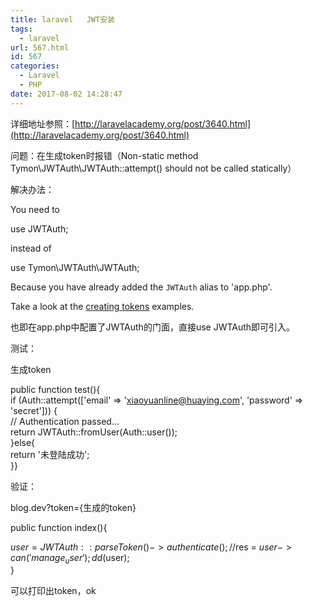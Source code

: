 ```yaml
---
title: laravel   JWT安装
tags:
  - laravel
url: 567.html
id: 567
categories:
  - Laravel
  - PHP
date: 2017-08-02 14:28:47
---
```


详细地址参照：[http://laravelacademy.org/post/3640.html](http://laravelacademy.org/post/3640.html)  

问题：在生成token时报错（Non-static method Tymon\\JWTAuth\\JWTAuth::attempt() should not be called statically）

解决办法：

You need to

use JWTAuth;

instead of

use Tymon\\JWTAuth\\JWTAuth;

Because you have already added the `JWTAuth` alias to 'app.php'.

Take a look at the [creating tokens](https://github.com/tymondesigns/jwt-auth/wiki/Creating-Tokens) examples.

  

也即在app.php中配置了JWTAuth的门面，直接use JWTAuth即可引入。

  

测试：

  

生成token  

public function test(){  
 if (Auth::attempt(\['email' =\> 'xiaoyuanline@huaying.com', 'password' =\> 'secret'\])) {  
 // Authentication passed...  
 return JWTAuth::fromUser(Auth::user());  
 }else{  
 return '未登陆成功';  
 }}

验证：

blog.dev?token={生成的token}

  public function index(){  
  
 $user = JWTAuth::parseToken()->authenticate();  
//        $res = $user->can('manage_user');  
 dd($user);  
 }

可以打印出token，ok